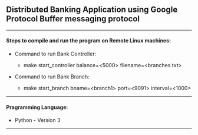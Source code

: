 ## Distributed Banking Application using Google Protocol Buffer messaging protocol

------------------------------------------------------------------------------------------------------------------

#### Steps to compile and run the program on Remote Linux machines:

* Command to run Bank Controller:
    * make start_controller balance=\<5000> filename=\<branches.txt>

* Command to run Bank Branch:
    * make start_branch bname=\<branch1> port=\<9091> interval=\<1000>

------------------------------------------------------------------------------------------------------------------

#### Pragramming Language:

* Python - Version 3

------------------------------------------------------------------------------------------------------------------